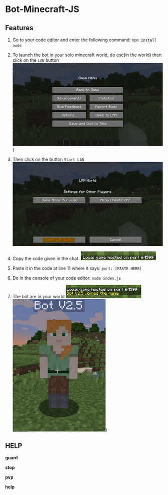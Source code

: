 # Bot-Minecraft-JS

## Features

1) Go to your code editor and enter the following command: `npm install node`

2) To launch the bot in your solo minecraft world, do esc(in the world) then click on the `LAN` button
 ![No Preview :(](https://github.com/Creator754915/Bot-Minecraft-JS/blob/main/images/lan.png))
 
3) Then click on the button `Start LAN`
 ![No Preview :(](https://github.com/Creator754915/Bot-Minecraft-JS/blob/main/images/start%20lan.png)
 
4) Copy the code given in the chat.
 ![No Preview :(](https://github.com/Creator754915/Bot-Minecraft-JS/blob/main/images/code%20lan.png)
 
5) Paste it in the code at line 11 where it says: `port: [PASTE HERE]`

6) Do in the console of your code editor: `node index.js`

7) The bot are in your world
 ![No Preview :(](https://github.com/Creator754915/Bot-Minecraft-JS/blob/main/images/bot%20join.png)
 ![No Preview :(](https://github.com/Creator754915/Bot-Minecraft-JS/blob/main/images/bot%20here.png))

## HELP

**guard**

**stop**

**pvp**

**help**
